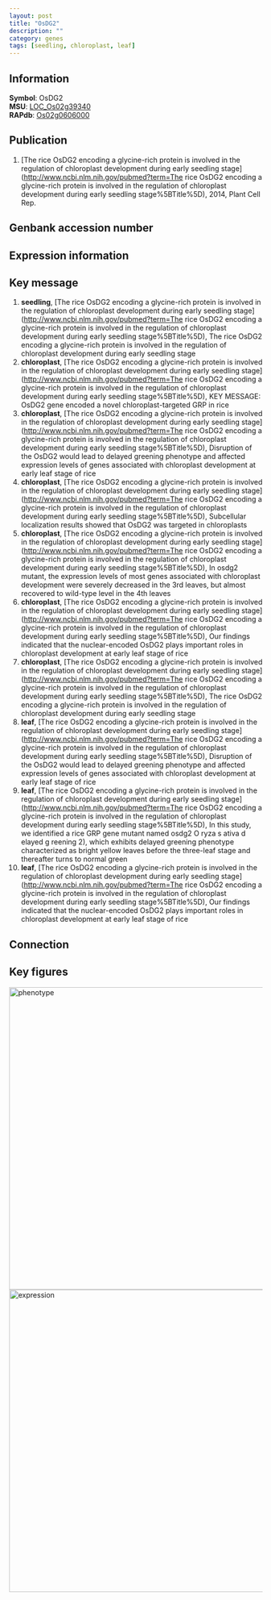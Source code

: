```yaml
---
layout: post
title: "OsDG2"
description: ""
category: genes
tags: [seedling, chloroplast, leaf]
---
```


## Information
__Symbol__: OsDG2  
__MSU__: [LOC_Os02g39340](http://rice.plantbiology.msu.edu/cgi-bin/ORF_infopage.cgi?orf=LOC_Os02g39340)  
__RAPdb__: [Os02g0606000](http://rapdb.dna.affrc.go.jp/viewer/gbrowse_details/irgsp1?name=Os02g0606000)  

## Publication
1. [The rice OsDG2 encoding a glycine-rich protein is involved in the regulation of chloroplast development during early seedling stage](http://www.ncbi.nlm.nih.gov/pubmed?term=The rice OsDG2 encoding a glycine-rich protein is involved in the regulation of chloroplast development during early seedling stage%5BTitle%5D), 2014, Plant Cell Rep.

## Genbank accession number

## Expression information

## Key message
1. __seedling__, [The rice OsDG2 encoding a glycine-rich protein is involved in the regulation of chloroplast development during early seedling stage](http://www.ncbi.nlm.nih.gov/pubmed?term=The rice OsDG2 encoding a glycine-rich protein is involved in the regulation of chloroplast development during early seedling stage%5BTitle%5D), The rice OsDG2 encoding a glycine-rich protein is involved in the regulation of chloroplast development during early seedling stage
2. __chloroplast__, [The rice OsDG2 encoding a glycine-rich protein is involved in the regulation of chloroplast development during early seedling stage](http://www.ncbi.nlm.nih.gov/pubmed?term=The rice OsDG2 encoding a glycine-rich protein is involved in the regulation of chloroplast development during early seedling stage%5BTitle%5D), KEY MESSAGE: OsDG2 gene encoded a novel chloroplast-targeted GRP in rice
3. __chloroplast__, [The rice OsDG2 encoding a glycine-rich protein is involved in the regulation of chloroplast development during early seedling stage](http://www.ncbi.nlm.nih.gov/pubmed?term=The rice OsDG2 encoding a glycine-rich protein is involved in the regulation of chloroplast development during early seedling stage%5BTitle%5D),  Disruption of the OsDG2 would lead to delayed greening phenotype and affected expression levels of genes associated with chloroplast development at early leaf stage of rice
4. __chloroplast__, [The rice OsDG2 encoding a glycine-rich protein is involved in the regulation of chloroplast development during early seedling stage](http://www.ncbi.nlm.nih.gov/pubmed?term=The rice OsDG2 encoding a glycine-rich protein is involved in the regulation of chloroplast development during early seedling stage%5BTitle%5D),  Subcellular localization results showed that OsDG2 was targeted in chloroplasts
5. __chloroplast__, [The rice OsDG2 encoding a glycine-rich protein is involved in the regulation of chloroplast development during early seedling stage](http://www.ncbi.nlm.nih.gov/pubmed?term=The rice OsDG2 encoding a glycine-rich protein is involved in the regulation of chloroplast development during early seedling stage%5BTitle%5D),  In osdg2 mutant, the expression levels of most genes associated with chloroplast development were severely decreased in the 3rd leaves, but almost recovered to wild-type level in the 4th leaves
6. __chloroplast__, [The rice OsDG2 encoding a glycine-rich protein is involved in the regulation of chloroplast development during early seedling stage](http://www.ncbi.nlm.nih.gov/pubmed?term=The rice OsDG2 encoding a glycine-rich protein is involved in the regulation of chloroplast development during early seedling stage%5BTitle%5D),  Our findings indicated that the nuclear-encoded OsDG2 plays important roles in chloroplast development at early leaf stage of rice
7. __chloroplast__, [The rice OsDG2 encoding a glycine-rich protein is involved in the regulation of chloroplast development during early seedling stage](http://www.ncbi.nlm.nih.gov/pubmed?term=The rice OsDG2 encoding a glycine-rich protein is involved in the regulation of chloroplast development during early seedling stage%5BTitle%5D), The rice OsDG2 encoding a glycine-rich protein is involved in the regulation of chloroplast development during early seedling stage
8. __leaf__, [The rice OsDG2 encoding a glycine-rich protein is involved in the regulation of chloroplast development during early seedling stage](http://www.ncbi.nlm.nih.gov/pubmed?term=The rice OsDG2 encoding a glycine-rich protein is involved in the regulation of chloroplast development during early seedling stage%5BTitle%5D),  Disruption of the OsDG2 would lead to delayed greening phenotype and affected expression levels of genes associated with chloroplast development at early leaf stage of rice
9. __leaf__, [The rice OsDG2 encoding a glycine-rich protein is involved in the regulation of chloroplast development during early seedling stage](http://www.ncbi.nlm.nih.gov/pubmed?term=The rice OsDG2 encoding a glycine-rich protein is involved in the regulation of chloroplast development during early seedling stage%5BTitle%5D),  In this study, we identified a rice GRP gene mutant named osdg2 O ryza s ativa d elayed g reening 2), which exhibits delayed greening phenotype characterized as bright yellow leaves before the three-leaf stage and thereafter turns to normal green
10. __leaf__, [The rice OsDG2 encoding a glycine-rich protein is involved in the regulation of chloroplast development during early seedling stage](http://www.ncbi.nlm.nih.gov/pubmed?term=The rice OsDG2 encoding a glycine-rich protein is involved in the regulation of chloroplast development during early seedling stage%5BTitle%5D),  Our findings indicated that the nuclear-encoded OsDG2 plays important roles in chloroplast development at early leaf stage of rice

## Connection

## Key figures
<img src="http://ricencode.github.io/images/OsDG2.pheno.png" alt="phenotype"  style="width: 600px;"/>

<img src="http://ricencode.github.io/images/OsDG2.exp.png" alt="expression"  style="width: 600px;"/>


